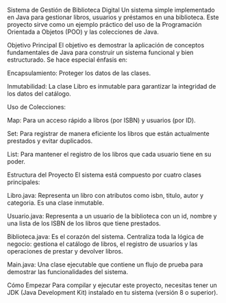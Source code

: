 Sistema de Gestión de Biblioteca Digital 
Un sistema simple implementado en Java para gestionar libros, usuarios y préstamos en una biblioteca. Este proyecto sirve como un ejemplo práctico del uso de la Programación Orientada a Objetos (POO) y las colecciones de Java.

Objetivo Principal
El objetivo es demostrar la aplicación de conceptos fundamentales de Java para construir un sistema funcional y bien estructurado. Se hace especial énfasis en:

Encapsulamiento: Proteger los datos de las clases.

Inmutabilidad: La clase Libro es inmutable para garantizar la integridad de los datos del catálogo.

Uso de Colecciones:

Map: Para un acceso rápido a libros (por ISBN) y usuarios (por ID).

Set: Para registrar de manera eficiente los libros que están actualmente prestados y evitar duplicados.

List: Para mantener el registro de los libros que cada usuario tiene en su poder.

Estructura del Proyecto
El sistema está compuesto por cuatro clases principales:

Libro.java: Representa un libro con atributos como isbn, titulo, autor y categoria. Es una clase inmutable.

Usuario.java: Representa a un usuario de la biblioteca con un id, nombre y una lista de los ISBN de los libros que tiene prestados.

Biblioteca.java: Es el corazón del sistema. Centraliza toda la lógica de negocio: gestiona el catálogo de libros, el registro de usuarios y las operaciones de prestar y devolver libros.

Main.java: Una clase ejecutable que contiene un flujo de prueba para demostrar las funcionalidades del sistema.

Cómo Empezar
Para compilar y ejecutar este proyecto, necesitas tener un JDK (Java Development Kit) instalado en tu sistema (versión 8 o superior).
